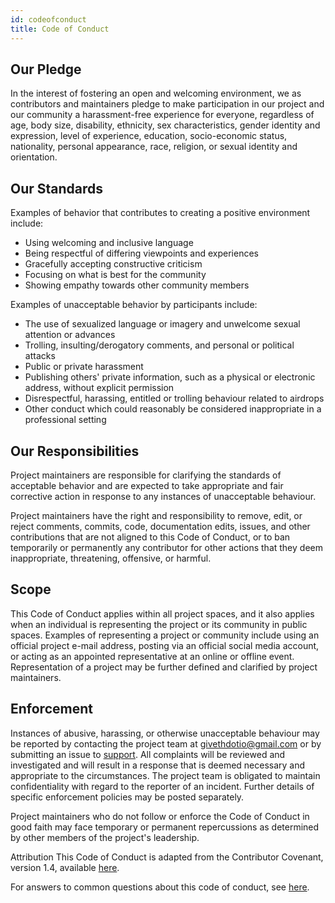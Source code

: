 ```yaml
---
id: codeofconduct
title: Code of Conduct
---
```


## Our Pledge

In the interest of fostering an open and welcoming environment, we as contributors and maintainers pledge to make participation in our project and our community a harassment-free experience for everyone, regardless of age, body size, disability, ethnicity, sex characteristics, gender identity and expression, level of experience, education, socio-economic status, nationality, personal appearance, race, religion, or sexual identity and orientation.

## Our Standards

Examples of behavior that contributes to creating a positive environment include:

- Using welcoming and inclusive language
- Being respectful of differing viewpoints and experiences
- Gracefully accepting constructive criticism
- Focusing on what is best for the community
- Showing empathy towards other community members

Examples of unacceptable behavior by participants include:

- The use of sexualized language or imagery and unwelcome sexual attention or advances
- Trolling, insulting/derogatory comments, and personal or political attacks
- Public or private harassment
- Publishing others' private information, such as a physical or electronic address, without explicit permission
- Disrespectful, harassing, entitled or trolling behaviour related to airdrops
- Other conduct which could reasonably be considered inappropriate in a professional setting
 
## Our Responsibilities

Project maintainers are responsible for clarifying the standards of acceptable behavior and are expected to take appropriate and fair corrective action in response to any instances of unacceptable behaviour.

Project maintainers have the right and responsibility to remove, edit, or reject comments, commits, code, documentation edits, issues, and other contributions that are not aligned to this Code of Conduct, or to ban temporarily or permanently any contributor for other actions that they deem inappropriate, threatening, offensive, or harmful.

## Scope

This Code of Conduct applies within all project spaces, and it also applies when an individual is representing the project or its community in public spaces. Examples of representing a project or community include using an official project e-mail address, posting via an official social media account, or acting as an appointed representative at an online or offline event. Representation of a project may be further defined and clarified by project maintainers.

## Enforcement

Instances of abusive, harassing, or otherwise unacceptable behaviour may be reported by contacting the project team at givethdotio@gmail.com or by submitting an issue to [support](https://giveth.io/support). All complaints will be reviewed and investigated and will result in a response that is deemed necessary and appropriate to the circumstances. The project team is obligated to maintain confidentiality with regard to the reporter of an incident. Further details of specific enforcement policies may be posted separately.

Project maintainers who do not follow or enforce the Code of Conduct in good faith may face temporary or permanent repercussions as determined by other members of the project's leadership.

Attribution This Code of Conduct is adapted from the Contributor Covenant, version 1.4, available [here](https://www.contributor-covenant.org/version/1/4/code-of-conduct.html).

For answers to common questions about this code of conduct, see [here](https://www.contributor-covenant.org/faq).
